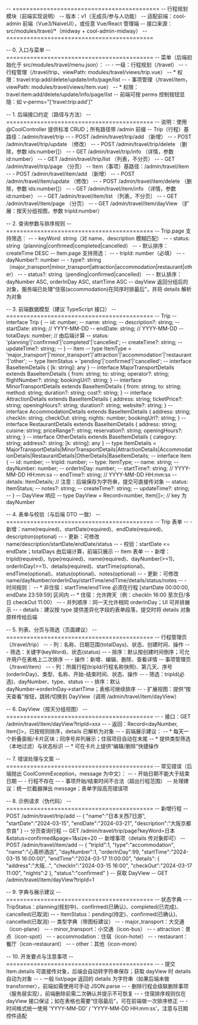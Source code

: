 -- ===========================================
-- 行程规划模块（前端实现说明）
-- 版本：v1（无成员/参与人功能）
-- 适配前端：cool-admin 前端（Vue3/NaiveUI），或任意 Vue/React 管理端
-- 接口来源：src/modules/travel/*（midway + cool-admin-midway）
-- ===========================================

-- 0. 入口与菜单
-- ===========================================
-- 菜单（后端初始化于 src/modules/travel/menu.json）：
-- - 一级：行程规划（/travel）
--   - 行程管理（/travel/trip，viewPath: modules/travel/views/trip.vue）
--     * 权限：travel:trip:add/delete/update/info/page/list
--   - 事项管理（/travel/item，viewPath: modules/travel/views/item.vue）
--     * 权限：travel:item:add/delete/update/info/page/list
-- 前端可按 perms 控制按钮显隐：如 v-perms="['travel:trip:add']"

-- 1. 后端接口约定（路径与方法）
-- ===========================================
-- 说明：使用 @CoolController 提供标准 CRUD；所有路径带 /admin 前缀
-- Trip（行程）基路径：/admin/travel/trip
-- - POST   /admin/travel/trip/add         （新增）
-- - POST   /admin/travel/trip/update      （修改）
-- - POST   /admin/travel/trip/delete      （删除，参数 ids:number[]）
-- - GET    /admin/travel/trip/info        （详情，参数 id:number）
-- - GET    /admin/travel/trip/list        （列表，不分页）
-- - GET    /admin/travel/trip/page        （分页）
-- Item（事项）基路径：/admin/travel/item
-- - POST   /admin/travel/item/add         （新增）
-- - POST   /admin/travel/item/update      （修改）
-- - POST   /admin/travel/item/delete      （删除，参数 ids:number[]）
-- - GET    /admin/travel/item/info        （详情，参数 id:number）
-- - GET    /admin/travel/item/list        （列表，不分页）
-- - GET    /admin/travel/item/page        （分页）
-- - GET    /admin/travel/item/dayView     （扩展：按天分组视图，参数 tripId:number）

-- 2. 查询参数与排序规则
-- ===========================================
-- Trip.page 支持筛选：
-- - keyWord: string（对 name、description 模糊匹配）
-- - status: string（planning|confirmed|completed|cancelled）
-- - 默认排序：createTime DESC
-- Item.page 支持筛选：
-- - tripId: number（必填）
-- - dayNumber?: number
-- - type?: string（major_transport|minor_transport|attraction|accommodation|restaurant|other）
-- - status?: string（pending|confirmed|cancelled）
-- - 默认排序：dayNumber ASC, orderInDay ASC, startTime ASC
-- dayView 返回分组后的对象，服务端已处理“住宿(accommodation)在同序时排最后”，并将 details 解析为对象

-- 3. 前端数据模型（建议 TypeScript 接口）
-- ===========================================
-- Trip
-- interface Trip {
--   id: number;
--   name: string;
--   description?: string;
--   startDate: string; // YYYY-MM-DD
--   endDate: string;   // YYYY-MM-DD
--   totalDays: number; // 由后端计算
--   status: 'planning'|'confirmed'|'completed'|'cancelled';
--   createTime?: string;
--   updateTime?: string;
-- }
-- Item
-- type ItemType = 'major_transport'|'minor_transport'|'attraction'|'accommodation'|'restaurant'|'other';
-- type ItemStatus = 'pending'|'confirmed'|'cancelled';
-- interface BaseItemDetails { [k: string]: any }
-- interface MajorTransportDetails extends BaseItemDetails { from: string; to: string; operator?: string; flightNumber?: string; bookingUrl?: string; }
-- interface MinorTransportDetails extends BaseItemDetails { from: string; to: string; method: string; duration?: string; cost?: string; }
-- interface AttractionDetails     extends BaseItemDetails { address: string; ticketPrice?: string; openingHours?: string; duration?: string; website?: string; }
-- interface AccommodationDetails  extends BaseItemDetails { address: string; checkIn: string; checkOut: string; nights: number; bookingUrl?: string; }
-- interface RestaurantDetails     extends BaseItemDetails { address: string; cuisine: string; priceRange?: string; reservation?: string; openingHours?: string; }
-- interface OtherDetails          extends BaseItemDetails { category: string; address?: string; [k: string]: any }
-- type ItemDetails = MajorTransportDetails|MinorTransportDetails|AttractionDetails|AccommodationDetails|RestaurantDetails|OtherDetails|BaseItemDetails;
-- interface Item {
--   id: number;
--   tripId: number;
--   type: ItemType;
--   name: string;
--   dayNumber: number;
--   orderInDay: number;
--   startTime?: string; // YYYY-MM-DD HH:mm:ss
--   endTime?: string;   // YYYY-MM-DD HH:mm:ss
--   details: ItemDetails; // 注意：后端保存为字符串，提交可直接传对象
--   status: ItemStatus;
--   notes?: string;
--   createTime?: string;
--   updateTime?: string;
-- }
-- DayView 响应
-- type DayView = Record<number, Item[]>; // key 为 dayNumber

-- 4. 表单与校验（与后端 DTO 一致）
-- ===========================================
-- Trip 表单
-- - 新增：name(required)、startDate(required)、endDate(required)、description(optional)
-- - 更新：可修改 name/description/startDate/endDate/status
-- - 校验：startDate <= endDate；totalDays 由后端计算，前端只展示
-- Item 表单
-- - 新增：tripId(required)、type(required)、name(required)、dayNumber(>=1)、orderInDay(>=1)、details(required)、startTime(optional)、endTime(optional)、status(optional)、notes(optional)
-- - 更新：可修改 name/dayNumber/orderInDay/startTime/endTime/details/status/notes
-- - 时间规则：
--   * 非住宿：startTime/endTime 必须在行程 [startDate 00:00:00, endDate 23:59:59] 区间内
--   * 住宿：允许跨天（例：checkIn 16:00 至次日/多日 checkOut 11:00）
-- - 并列顺序：同一天允许相同 orderInDay；UI 可并排展示
-- - details：建议按 type 提供差异化字段的表单段落，提交时将 details 对象原样传给后端

-- 5. 列表、分页与筛选（页面建议）
-- ===========================================
-- 行程管理页（/travel/trip）
-- - 列：名称、日期范围(totalDays)、状态、创建时间、操作
-- - 筛选：关键字(keyWord)、状态(status)
-- - 排序：默认按创建时间倒序；可允许用户在表格上二次排序
-- - 操作：新增、编辑、删除、查看详情
-- 事项管理页（/travel/item）
-- - 列：所属行程(tripId/行程名称快照)、第几天、序号(orderInDay)、类型、名称、开始-结束时间、状态、操作
-- - 筛选：tripId(必选)、dayNumber、type、status
-- - 排序：默认 dayNumber→orderInDay→startTime；表格可继续排序
-- - 扩展视图：提供“按天查看”按钮，跳转/切换到 DayView（调用 /admin/travel/item/dayView）

-- 6. DayView（按天分组视图）
-- ===========================================
-- - 接口：GET /admin/travel/item/dayView?tripId=xxx
-- - 返回：Record<dayNumber, Item[]>，已按规则排序，details 已解析为对象
-- - 前端展示建议：
--   * 每天一个折叠面板/卡片区块；同序号并列展示；住宿项目自动在末尾
--   * 提供类型筛选（本地过滤）与状态标识
--   * 可在卡片上提供“编辑/删除”快捷操作

-- 7. 错误处理与文案
-- ===========================================
-- 常见错误（后端抛出 CoolCommException，message 为中文）：
-- - 开始日期不能大于结束日期
-- - 行程不存在
-- - 事项开始/结束时间不合法（超出行程范围）
-- 处理建议：统一拦截器弹出 message；表单字段高亮错误项

-- 8. 示例请求（伪代码）
-- ===========================================
-- 新增行程
-- POST /admin/travel/trip/add
-- { "name":"日本关西7日游", "startDate":"2024-03-15", "endDate":"2024-03-21", "description":"大阪京都奈良" }
-- 分页查询行程
-- GET /admin/travel/trip/page?keyWord=日本&status=confirmed&page=1&size=20
-- 新增事项（details 传对象即可）
-- POST /admin/travel/item/add
-- { "tripId":1, "type":"accommodation", "name":"心斋桥酒店", "dayNumber":1, "orderInDay":99, "startTime":"2024-03-15 16:00:00", "endTime":"2024-03-17 11:00:00", "details": { "address":"大阪...", "checkIn":"2024-03-15 16:00", "checkOut":"2024-03-17 11:00", "nights":2 }, "status":"confirmed" }
-- 获取 DayView
-- GET /admin/travel/item/dayView?tripId=1

-- 9. 字典与展示建议
-- ===========================================
-- 状态字典
-- - TripStatus：planning(规划中)、confirmed(已确认)、completed(已完成)、cancelled(已取消)
-- - ItemStatus：pending(待定)、confirmed(已确认)、cancelled(已取消)
-- 类型字典（带图标建议）
-- - major_transport：大交通（icon-plane）
-- - minor_transport：小交通（icon-bus）
-- - attraction：景点（icon-spot）
-- - accommodation：住宿（icon-hotel）
-- - restaurant：餐厅（icon-restaurant）
-- - other：其他（icon-more）

-- 10. 开发要点与注意事项
-- ===========================================
-- - 提交 Item.details 可直接传对象，后端会自动转字符串保存；获取 dayView 时 details 自动为对象
-- - 一般 list/page 返回的 details 为字符串（如果后端未做 transformer），前端如需使用可手动 JSON.parse
-- - 删除行程会级联删除事项（服务层实现），前端删除前需二次确认并提示不可恢复
-- - 住宿排序规则仅在 dayView 接口保证；如在表格也需要“住宿最后”，可在前端做一次排序修正
-- - 时间格式统一使用 'YYYY-MM-DD' / 'YYYY-MM-DD HH:mm:ss'，注意与日期控件适配

